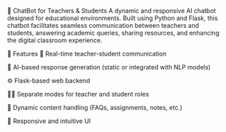 🧠 ChatBot for Teachers & Students
A dynamic and responsive AI chatbot designed for educational environments. Built using Python and Flask, this chatbot facilitates seamless communication between teachers and students, answering academic queries, sharing resources, and enhancing the digital classroom experience.

🚀 Features
💬 Real-time teacher-student communication

🧠 AI-based response generation (static or integrated with NLP models)

⚙️ Flask-based web backend

🧑‍🏫 Separate modes for teacher and student roles

📂 Dynamic content handling (FAQs, assignments, notes, etc.)

🎨 Responsive and intuitive UI
